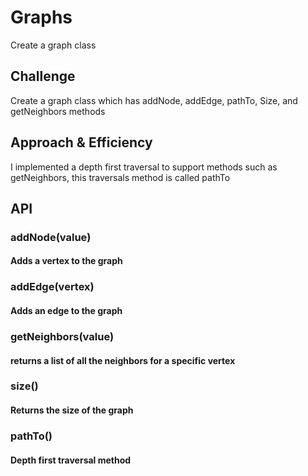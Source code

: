 # Graphs
Create a graph class

## Challenge
Create a graph class which has addNode, addEdge, pathTo, Size, and getNeighbors methods

## Approach & Efficiency
I implemented a depth first traversal to support methods such as getNeighbors, this traversals method is called pathTo

## API
### addNode(value)
#### Adds a vertex to the graph

### addEdge(vertex)
#### Adds an edge to the graph

### getNeighbors(value)
#### returns a list of all the neighbors for a specific vertex

### size()
#### Returns the size of the graph

### pathTo()
#### Depth first traversal method